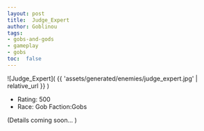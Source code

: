 ```yaml
---
layout: post
title:  Judge_Expert
author: Goblinou
tags:
- gobs-and-gods
- gameplay
- gobs
toc:  false
---
```


![Judge_Expert]( {{ 'assets/generated/enemies/judge_expert.jpg' | relative_url }} )
- Rating: 500
- Race: Gob  Faction:Gobs

(Details coming soon... )